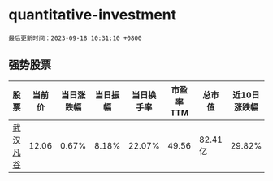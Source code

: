 # quantitative-investment

`最后更新时间：2023-09-18 10:31:10 +0800`

## 强势股票

|股票|当前价|当日涨跌幅|当日振幅|当日换手率|市盈率TTM|总市值|近10日涨跌幅|
|----|----|----|----|----|----|----|----|
|[武汉凡谷](https://xueqiu.com/S/SZ002194)|12.06|0.67%|8.18%|22.07%|49.56|82.41亿|29.82%|

